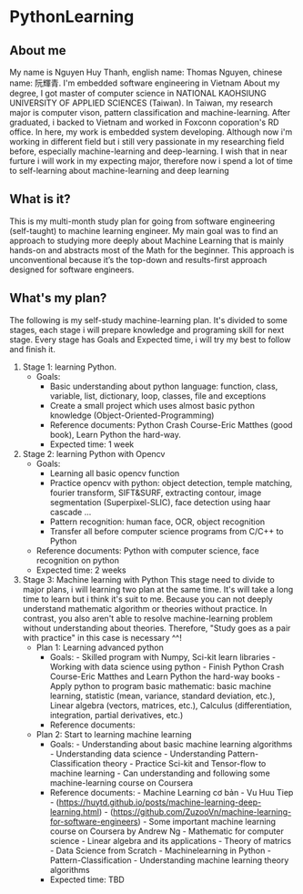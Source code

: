 # PythonLearning
## About me

My name is Nguyen Huy Thanh, english name: Thomas Nguyen, chinese name: 阮輝青. I'm embedded software engineering in Vietnam
About my degree, I got master of computer science in NATIONAL KAOHSIUNG UNIVERSITY OF APPLIED SCIENCES (Taiwan). In Taiwan, my research major is computer vison, pattern classification and machine-learning. After graduated, i backed to Vietnam and worked in Foxconn coporation's RD office. In here, my work is embedded system developing. 
Although now i'm working in different field but i still very passionate in my researching field before, especially machine-learning and deep-learning. I wish that in near furture i will work in my expecting major, therefore now i spend a lot of time to self-learning about machine-learning and deep learning

## What is it?

This is my multi-month study plan for going from software engineering (self-taught) to machine learning engineer.
My main goal was to find an approach to studying more deeply about Machine Learning that is mainly hands-on and abstracts most of the Math for the beginner. This approach is unconventional because it’s the top-down and results-first approach designed for software engineers.

## What's my plan?

The following is my self-study machine-learning plan. It's divided to some stages, each stage i will prepare knowledge and programing skill for next stage. Every stage has Goals and Expected time, i will try my best to follow and finish it.

1. Stage 1: learning Python. 
   - Goals: 
     - Basic understanding about python language: function, class, variable, list, dictionary, loop, classes, file and exceptions
     - Create a small project which uses almost basic python knowledge (Object-Oriented-Programming)
     - Reference documents: Python Crash Course-Eric Matthes (good book), Learn Python the hard-way.
     - Expected time: 1 week
2. Stage 2: learning Python with Opencv
   - Goals: 
      - Learning all basic opencv function
      - Practice opencv with python: object detection, temple matching, fourier transform, SIFT&SURF, extracting contour, image segmentation (Superpixel-SLIC), face detection using haar cascade ...
      - Pattern recognition: human face, OCR, object recognition
      - Transfer all before computer science programs from C/C++ to Python
   - Reference documents: Python with computer science, face recognition on python
   - Expected time: 2 weeks
3. Stage 3: Machine learning with Python
   This stage need to divide to major plans, i will learning two plan at the same time. It's will take a long time to learn but i think it's suit to me. Because you can not deeply understand mathematic algorithm or theories without practice. In contrast, you also aren't able to resolve machine-learning problem without understanding about theories. Therefore, "Study goes as a pair with practice" in this case is necessary ^^!
   * Plan 1: Learning advanced python
      - Goals: 
            - Skilled program with Numpy, Sci-kit learn libraries
            - Working with data science using python
            - Finish Python Crash Course-Eric Matthes and Learn Python the hard-way books
            - Apply python to program basic mathematic: basic machine learning, statistic (mean, variance, standard deviation, etc.), Linear algebra (vectors, matrices, etc.), Calculus (differentiation, integration, partial derivatives, etc.)
      - Reference documents: 
   * Plan 2: Start to learning machine learning
      - Goals: 
            - Understanding about basic machine learning algorithms
            - Understanding data science
            - Understanding Pattern-Classification theory
            - Practice Sci-kit and Tensor-flow to machine learning
            - Can understanding and following some machine-learning course on Coursera
      - Reference documents: 
            - Machine Learning cơ bản - Vu Huu Tiep
            - (https://huytd.github.io/posts/machine-learning-deep-learning.html)
            - (https://github.com/ZuzooVn/machine-learning-for-software-engineers)
            - Some important machine learning course on Coursera by Andrew Ng
            - Mathematic for computer science
            - Linear algebra and its applications
            - Theory of matrics
            - Data Science from Scratch
            - Machinelearning in Python
            - Pattern-Classification 
            - Understanding machine learning theory algorithms
       - Expected time: TBD
             
                
                

